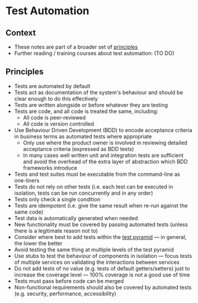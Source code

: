 # Test Automation

## Context

* These notes are part of a broader set of [principles](../principles.md)
* Further reading / training courses about test automation: (TO DO)

## Principles

* Tests are automated by default
* Tests act as documentation of the system's behaviour and should be clear enough to do this effectively
* Tests are written alongside or before whatever they are testing
* Tests are code, and all code is treated the same, including:
    * All code is peer-reviewed
    * All code is version controlled
* Use Behaviour Driven Development (BDD) to encode acceptance criteria in business terms as automated tests where appropriate
  * Only use where the product owner is involved in reviewing detailed acceptance criteria (expressed as BDD tests)
  * In many cases well written unit and integration tests are sufficient and avoid the overhead of the extra layer of abstraction which BDD frameworks introduce
* Tests and test suites must be executable from the command-line as one-liners
* Tests do not rely on other tests (i.e. each test can be executed in isolation, tests can be run concurrently and in any order)
* Tests only check a single condition
* Tests are idempotent (i.e. give the same result when re-run against the same code)
* Test data is automatically generated when needed
* New functionality must be covered by passing automated tests (unless there is a legitimate reason not to)
* Consider where best to add tests within the [test pyramid](https://martinfowler.com/articles/practical-test-pyramid.html) &mdash; in general, the lower the better
* Avoid testing the same thing at multiple levels of the test pyramid
* Use stubs to test the behaviour of components in isolation &mdash; focus tests of multiple services on validating the interactions between services
* Do not add tests of no value (e.g. tests of default getters/setters) just to increase the coverage level &mdash; 100% coverage is not a good use of time
* Tests must pass before code can be merged
* Non-functional requirements should also be covered by automated tests (e.g. security, performance, accessibility)